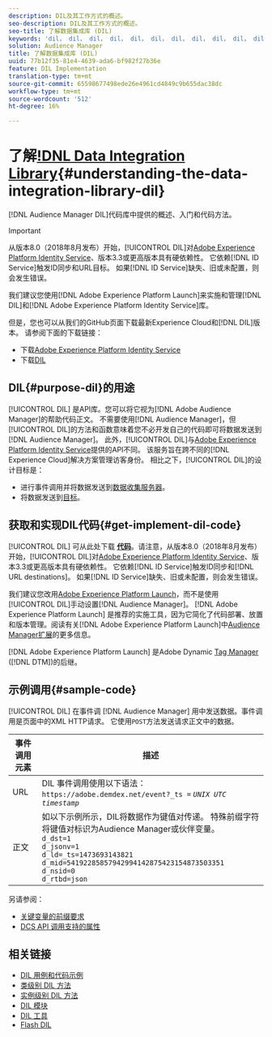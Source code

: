 ```yaml
---
description: DIL及其工作方式的概述。
seo-description: DIL及其工作方式的概述。
seo-title: 了解数据集成库 (DIL)
keywords: 'dil， dil， dil， dil， dil， dil， dil， dil， dil， dil， dil， dil， dil， dil， dil， dil， dil， dil， dil， dil， dil， dil， dil， dil， dil， dil， dil， dil， dil， dil， dil， dil， dil， dil， dil， dil， dil， dil， dil， dil， dil， dil， dil， dil， dil， dil， dil， dil '
solution: Audience Manager
title: 了解数据集成库 (DIL)
uuid: 77b12f35-81e4-4639-ada6-bf982f27b36e
feature: DIL Implementation
translation-type: tm+mt
source-git-commit: 65598677498ede26e4961cd4849c9b655dac38dc
workflow-type: tm+mt
source-wordcount: '512'
ht-degree: 16%

---
```



# 了解[!DNL Data Integration Library](DIL){#understanding-the-data-integration-library-dil}

[!DNL Audience Manager DIL]代码库中提供的概述、入门和代码方法。

>[!IMPORTANT]
>
>从版本8.0（2018年8月发布）开始，[!UICONTROL DIL]对[Adobe Experience Platform Identity Service](https://docs.adobe.com/content/help/zh-Hans/id-service/using/home.html)、版本3.3或更高版本具有硬依赖性。 它依赖[!DNL ID Service]触发ID同步和URL目标。 如果[!DNL ID Service]缺失、旧或未配置，则会发生错误。
>
>我们建议您使用[!DNL Adobe Experience Platform Launch]来实施和管理[!DNL DIL]和[!DNL Adobe Experience Platform Identity Service]库。

但是，您也可以从我们的GitHub页面下载最新Experience Cloud和[!DNL DIL]版本。 请参阅下面的下载链接：

* 下载[Adobe Experience Platform Identity Service](https://github.com/Adobe-Marketing-Cloud/id-service/releases)
* 下载[DIL](https://github.com/Adobe-Marketing-Cloud/dil/releases)

## DIL{#purpose-dil}的用途

[!UICONTROL DIL] 是API库。您可以将它视为[!DNL Adobe Audience Manager]的帮助代码正文。 不需要使用[!DNL Audience Manager]，但[!UICONTROL DIL]的方法和函数意味着您不必开发自己的代码即可将数据发送到[!DNL Audience Manager]。 此外，[!UICONTROL DIL]与[Adobe Experience Platform Identity Service](https://docs.adobe.com/content/help/en/id-service/using/home.html)提供的API不同。 该服务旨在跨不同的[!DNL Experience Cloud]解决方案管理访客身份。 相比之下，[!UICONTROL DIL]的设计目标是：

* 进行事件调用并将数据发送到[数据收集服务器](../reference/system-components/components-data-collection.md)。
* 将数据发送到[目标](../features/destinations/destinations.md)。

## 获取和实现DIL代码{#get-implement-dil-code}

[!UICONTROL DIL] 可从此处下载 **[代码](https://github.com/Adobe-Marketing-Cloud/dil/releases)**。请注意，从版本8.0（2018年8月发布）开始，[!UICONTROL DIL]对[Adobe Experience Platform Identity Service](https://docs.adobe.com/content/help/en/id-service/using/home.html)、版本3.3或更高版本具有硬依赖性。 它依赖[!DNL ID Service]触发ID同步和[!DNL URL destinations]。 如果[!DNL ID Service]缺失、旧或未配置，则会发生错误。

我们建议您改用[Adobe Experience Platform Launch](https://experienceleague.adobe.com/docs/launch/using/home.html)，而不是使用[!UICONTROL DIL]手动设置[!DNL Audience Manager]。 [!DNL Adobe Experience Platform Launch] 是推荐的实施工具，因为它简化了代码部署、放置和版本管理。阅读有关[!DNL Adobe Experience Platform Launch]中[Audience Manager扩展](https://experienceleague.adobe.com/docs/launch/using/extensions-ref/adobe-extension/audience-manager/overview.html)的更多信息。

[!DNL Adobe Experience Platform Launch] 是Adobe Dynamic  [Tag Manager](https://docs.adobe.com/content/help/en/dtm/using/c-overview.html) ([!DNL DTM])的后继。

## 示例调用{#sample-code}

[!UICONTROL DIL] 在事件调 [!DNL Audience Manager] 用中发送数据。事件调用是页面中的XML HTTP请求。 它使用`POST`方法发送请求正文中的数据。

| 事件调用元素 | 描述 |
|--- |--- |
| URL | DIL 事件调用使用以下语法：`https://adobe.demdex.net/event?_ts =` *`UNIX UTC timestamp`* |
| 正文 | 如以下示例所示，DIL将数据作为键值对传递。 特殊前缀字符将键值对标识为Audience Manager或伙伴变量。<br>`d_dst=1`<br>`d_jsonv=1`<br>`d_ld=_ts=1473693143821`<br>`d_mid=54192285857942994142875423154873503351`<br>`d_nsid=0`<br>`d_rtbd=json`<br> |

另请参阅：
* [关键变量的前缀要求](../features/traits/trait-variable-prefixes.md)
* [DCS API 调用支持的属性](../api/dcs-intro/dcs-api-reference/dcs-keys.md)

## 相关链接

* [DIL 用例和代码示例](/help/using/dil/dil-use-cases.md)
* [类级别 DIL 方法](/help/using/dil/dil-class-overview/dil-start.md)
* [实例级别 DIL 方法](/help/using/dil/dil-instance-methods.md)
* [DIL 模块](/help/using/dil/dil-modules.md)
* [DIL 工具](/help/using/dil/dil-tools.md)
* [Flash DIL](/help/using/dil/dil-flash.md)